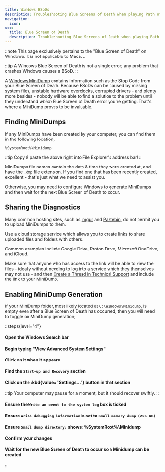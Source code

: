```yaml
---
title: Windows BSoDs
description: Troubleshooting Blue Screens of Death when playing Path of Exile
navigation:
  icon:
seo:
  title: Blue Screen of Death
  description: Troubleshooting Blue Screens of Death when playing Path of Exile
---
```


::note
This page exclusively pertains to the "Blue Screen of Death" on Windows. It is not applicable to Macs.
::

::tip
A Windows Blue Screen of Death is not a single error; any problem that crashes Windows causes a BSoD.
::

A [Windows MiniDump](https://learn.microsoft.com/en-us/troubleshoot/windows-client/performance/read-small-memory-dump-file) contains information such as the Stop Code from your Blue Screen of Death. Because BSoDs can be caused by missing system files, unstable hardware overclocks, corrupted drivers - and plenty more besides - nobody will be able to find a solution to the problem until they understand _which_ Blue Screen of Death error you're getting. That's where a MiniDump proves to be invaluable.

## Finding MiniDumps

If any MiniDumps have been created by your computer, you can find them in the following location;

`%SystemRoot%\Minidump`

::tip
Copy & paste the above right into File Explorer's address bar!
::

MiniDumps file names contain the data & time they were created at, and have the `.dmp` file extension. If you find one that has been recently created, excellent - that's just what we need to assist you.

Otherwise, you may need to configure Windows to generate MiniDumps and then wait for the next Blue Screen of Death to occur.

## Sharing the Diagnostics

Many common hosting sites, such as [Imgur](https://imgur.com) and [Pastebin](https://pastebin.com), do not permit you to upload MiniDumps to them.

Use a cloud storage service which allows you to create links to share uploaded files and folders with others.

Common examples include Google Drive, Proton Drive, Microsoft OneDrive, and iCloud.

Make sure that anyone who has access to the link will be able to view the files - ideally without needing to log into a service which they themselves may not use - and then [Create a Thread in Technical Support](/miscellaneous/other/create-a-thread-in-technical-support) and include the link to your MiniDump.

## Enabling MiniDump Generation

If your MiniDump folder, most likely located at `C:\Windows\Minidump`, is empty even after a Blue Screen of Death has occurred, then you will need to toggle on MiniDump generation;

::steps{level="4"}
#### Open the Windows Search bar

#### Begin typing "View Advanced System Settings"

#### Click on it when it appears

#### Find the `Start-up and Recovery` section

#### Click on the :kbd{value="Settings..."} button in that section

::tip
Your computer may pause for a moment, but it should recover swiftly.
::

#### Ensure the `Write an event to the system log` box is ticked

#### Ensure `Write debugging information` is set to `Small memory dump (256 KB)`

#### Ensure `Small dump directory:` shows: %SystemRoot%\Minidump

#### Confirm your changes

#### Wait for the new Blue Screen of Death to occur so a Minidump can be created
::

